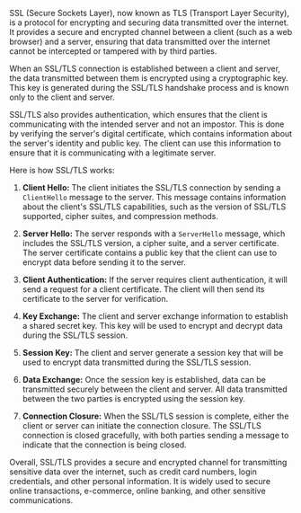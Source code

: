 

SSL (Secure Sockets Layer), now known as TLS (Transport Layer Security), is a protocol for encrypting and securing data transmitted over the internet. It provides a secure and encrypted channel between a client (such as a web browser) and a server, ensuring that data transmitted over the internet cannot be intercepted or tampered with by third parties.

When an SSL/TLS connection is established between a client and server, the data transmitted between them is encrypted using a cryptographic key. This key is generated during the SSL/TLS handshake process and is known only to the client and server.

SSL/TLS also provides authentication, which ensures that the client is communicating with the intended server and not an impostor. This is done by verifying the server's digital certificate, which contains information about the server's identity and public key. The client can use this information to ensure that it is communicating with a legitimate server.

Here is how SSL/TLS works:

1. **Client Hello:** The client initiates the SSL/TLS connection by sending a `ClientHello` message to the server. This message contains information about the client's SSL/TLS capabilities, such as the version of SSL/TLS supported, cipher suites, and compression methods.

2. **Server Hello:** The server responds with a `ServerHello` message, which includes the SSL/TLS version, a cipher suite, and a server certificate. The server certificate contains a public key that the client can use to encrypt data before sending it to the server.

3. **Client Authentication:** If the server requires client authentication, it will send a request for a client certificate. The client will then send its certificate to the server for verification.

4. **Key Exchange:** The client and server exchange information to establish a shared secret key. This key will be used to encrypt and decrypt data during the SSL/TLS session.

5. **Session Key:** The client and server generate a session key that will be used to encrypt data transmitted during the SSL/TLS session.

6. **Data Exchange:** Once the session key is established, data can be transmitted securely between the client and server. All data transmitted between the two parties is encrypted using the session key.

7. **Connection Closure:** When the SSL/TLS session is complete, either the client or server can initiate the connection closure. The SSL/TLS connection is closed gracefully, with both parties sending a message to indicate that the connection is being closed.

Overall, SSL/TLS provides a secure and encrypted channel for transmitting sensitive data over the internet, such as credit card numbers, login credentials, and other personal information. It is widely used to secure online transactions, e-commerce, online banking, and other sensitive communications.
